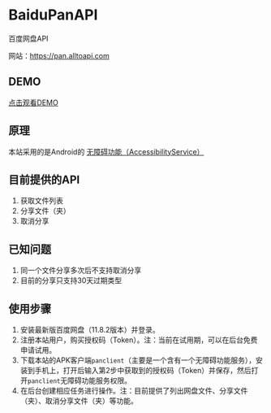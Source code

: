 # BaiduPanAPI
百度网盘API

网站：https://pan.alltoapi.com

## DEMO

[点击观看DEMO](https://github.com/codemofa/BaiduPanAPI/blob/main/pan.alltoapi.com.demo.webm)


## 原理

本站采用的是Android的 [无障碍功能（AccessibilityService）](https://developer.android.com/guide/topics/ui/accessibility)

## 目前提供的API

1. 获取文件列表
2. 分享文件（夹）
3. 取消分享

## 已知问题

1. 同一个文件分享多次后不支持取消分享
2. 目前的分享只支持30天过期类型

## 使用步骤

1. 安装最新版百度网盘（11.8.2版本）并登录。
2. 注册本站用户，购买授权码（Token）。注：当前在试用期，可以在后台免费申请试用。
3. 下载本站的APK客户端`panclient`（主要是一个含有一个无障碍功能服务），安装到手机上，打开后输入第2步中获取到的授权码（Token）并保存，然后打开`panclient`无障碍功能服务权限。
4. 在后台创建相应任务进行操作。注：目前提供了列出网盘文件、分享文件（夹）、取消分享文件（夹）等功能。
